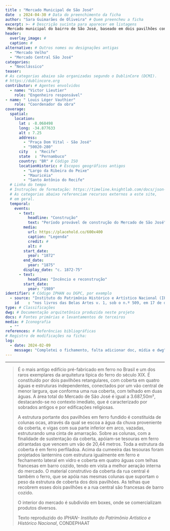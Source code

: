 ```yaml
---
title : "Mercado Municipal de São José"
date  : 2024-04-30 # Data do preenchimento da ficha
author: "Sara Guimarães de Oliveira" # Quem preencheu a ficha
excerpt: >- # Descrição sucinta para aparecer em listagens
 Mercado municipal do bairro de São José, baseado em dois pavilhões construídos em ferro pré-fabricado, sendo pioneiro brasileiro neste tipo de construção
header:
  overlay_image: #
  caption: #
alternative: # Outros nomes ou designações antigas
  - "Mercado Velho"
  - "Mercado Central São José"
categories:
  - "Neoclássico"
teaser: 
# As categorias abaixo são organizadas segundo o DublinCore (DCMI).
# https://dublincore.org
contributor: # Agentes envolvidos
  - name: "Victor Lieutier"
    role: "Engenheiro responsável"
- name: " Louis Léger Vauthier"
    role: "Coordenador da obra"
coverage:
  spatial:
    location:
      lat : -8.068498
      long: -34.877633
      alt : 7.25
      address:
        - "Praça Dom Vital - São José"
        - "50020-280"
      city   : "Recife"
      state  : "Pernambuco"
      country: "BR" # Código ISO
      locationHistoric: # Escopos geográficos antigos
        - "Largo da Ribeira do Peixe"
        - "Mauricéia"
        - "Santo Antônio do Recife"
  # Linha do tempo
  # Instruções de formatação: https://timeline.knightlab.com/docs/json-format.html
  # As categorias abaixo referenciam recursos externos a este site,
  # em geral.
  temporal:
    events:
      - text:
          headline: "Construção"
          text: "Período provável de construção do Mercado de São José"
        media:
          url: https://placehold.co/600x400
          caption: "Legenda"
          credit: #
          alt: #
        start_date:
          year: "1872"
        end_date:
          year: "1875"
        display_date: "c. 1872-75"
      - text:
          headline: "Incêncio e reconstrução"
        start_date:
          year: "1989"
identifier: # Código IPHAN ou DGPC, por exemplo
  - source: "Instituto do Patrimônio Histórico e Artístico Nacional (IPHAN)"
    id    : "nos livros das Belas Artes v. 1, sob o n.º 509, em 17 de dezembro de 1973; e no livro Histórico v. 1, n.º 445, em 17 de dezembro de 1973 (Processo 883-T/73)."
type: # Classificações
dwg: # Documentação arquitetônica produzida neste projeto
docs: # Fontes primárias e levantamentos de terceiros
media: # Iconografia
  - ""
references: # Referências bibliográficas
# Registro de modificações na ficha:
log:
  - date: 2024-02-09
    message: "Completei o fichamento, falta adicionar doc, mídia e dwg"
---
```


---

<blockquote>

É o mais antigo edifício pré-fabricado em ferro no Brasil e um dos raros exemplares da arquitetura típica do ferro do século XIX. É constituído por dois pavilhões retangulares, com coberta em quatro águas e estruturas independentes, conectados por um vão central de menor largura, que conforma uma rua coberta, com telhado em duas águas. A área total do Mercado de São José é igual a 3.687,50m², destacando-se no contexto imediato, que é caracterizado por sobrados antigos e por edificações religiosas.

A estrutura portante dos pavilhões em ferro fundido é constituída de colunas ocas, através da qual se escoa a água da chuva proveniente da coberta, e vigas com sua parte inferior em arco, vazadas, estruturando uma cinta de amarração. Sobre as colunas, com a finalidade de sustentação da coberta, apóiam-se tesouras em ferro atirantadas que vencem um vão de 20,44 metros. Toda a estrutura da coberta é em ferro perfiladoa. Acima da cumeeira das tesouras foram projetados lanternins com estrutura igualmente em ferro e fechamento lateral em vidro e coberta em quatro águas com telhas francesas em barro cozido, tendo em vista a melhor aeração interna do mercado. O material construtivo da coberta da rua central é também o ferro, que se apóia nas mesmas colunas que suportam o peso da estrutura de coberta dos dois pavilhões. As telhas que recobrem esses dois pavilhões e a rua central são francesas de barro cozido.

O interior do mercado é subdivido em boxes, onde se comercializam produtos diversos.

  <!--
     -Atenção: o texto da descrição só pode ser reproduzido de outras
     -fontes que sejam de domínio público, como os inventários e processos
     -do IPHAN e de outros órgãos públicos.
     -->
  <footer class="figure-caption col-md-8 offset-md-4">Texto reproduzido
  do <cite>IPHAN- Instituto do Patrimônio Artístico e Histórico Nacional</cite>, CONDEPHAAT</footer>
</blockquote>
